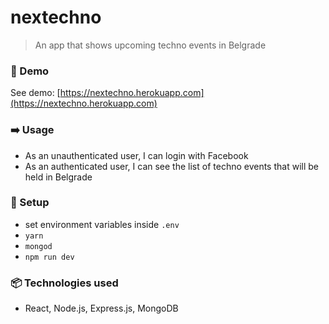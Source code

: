 # nextechno

> An app that shows upcoming techno events in Belgrade

### :rocket: Demo

See demo: [https://nextechno.herokuapp.com](https://nextechno.herokuapp.com)

### :arrow_right: Usage

* As an unauthenticated user, I can login with Facebook
* As an authenticated user, I can see the list of techno events that will be held in Belgrade

### :wrench: Setup

* set environment variables inside `.env`
* `yarn`
* `mongod`
* `npm run dev`

### :package: Technologies used

* React, Node.js, Express.js, MongoDB
